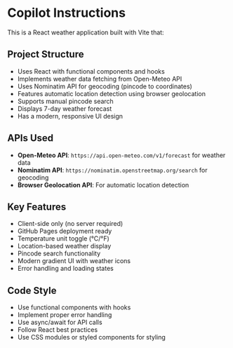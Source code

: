 # Copilot Instructions

<!-- Use this file to provide workspace-specific custom instructions to Copilot. For more details, visit https://code.visualstudio.com/docs/copilot/copilot-customization#_use-a-githubcopilotinstructionsmd-file -->

This is a React weather application built with Vite that:

## Project Structure
- Uses React with functional components and hooks
- Implements weather data fetching from Open-Meteo API
- Uses Nominatim API for geocoding (pincode to coordinates)
- Features automatic location detection using browser geolocation
- Supports manual pincode search
- Displays 7-day weather forecast
- Has a modern, responsive UI design

## APIs Used
- **Open-Meteo API**: `https://api.open-meteo.com/v1/forecast` for weather data
- **Nominatim API**: `https://nominatim.openstreetmap.org/search` for geocoding
- **Browser Geolocation API**: For automatic location detection

## Key Features
- Client-side only (no server required)
- GitHub Pages deployment ready
- Temperature unit toggle (°C/°F)
- Location-based weather display
- Pincode search functionality
- Modern gradient UI with weather icons
- Error handling and loading states

## Code Style
- Use functional components with hooks
- Implement proper error handling
- Use async/await for API calls
- Follow React best practices
- Use CSS modules or styled components for styling
